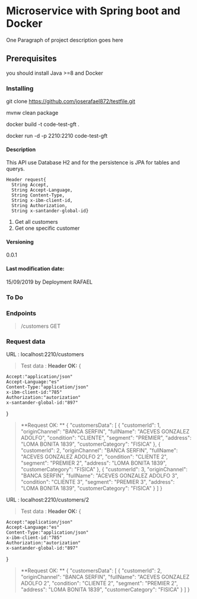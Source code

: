 # Microservice with Spring boot and Docker

One Paragraph of project description goes here

## Prerequisites

you should install Java >=8 and Docker


### Installing

git clone https://github.com/joserafael872/testfile.git

mvnw clean package

docker build -t code-test-gft .

docker run -d -p 2210:2210 code-test-gft


#### Description

This API use Database H2 and for the persistence is JPA for tables and querys. 
	
	Header request{
      String Accept,
      String Accept-Language,
      String Content-Type,
      String x-ibm-client-id,
      String Authorization,
      String x-santander-global-id}
      
1. Get all customers
2. Get one specific customer

#### Versioning

0.0.1

#### Last modification date:
15/09/2019 by Deployment RAFAEL


### To Do


### Endpoints
> /customers GET

### Request data

URL : 
localhost:2210/customers

> Test data : 
> **Header OK:** {

	Accept:"application/json"
	Accept-Language:"es"
	Content-Type:"application/json"
	x-ibm-client-id:"785"
	Authorization:"autorization"
	x-santander-global-id:"897"
	
}

> **Request OK: ** {
    "customersData": [
        {
            "customerId": 1,
            "originChannel": "BANCA SERFIN",
            "fullName": "ACEVES GONZALEZ ADOLFO",
            "condition": "CLIENTE",
            "segment": "PREMIER",
            "address": "LOMA BONITA 1839",
            "customerCategory": "FISICA"
        },
        {
            "customerId": 2,
            "originChannel": "BANCA SERFIN",
            "fullName": "ACEVES GONZALEZ ADOLFO 2",
            "condition": "CLIENTE 2",
            "segment": "PREMIER 2",
            "address": "LOMA BONITA 1839",
            "customerCategory": "FISICA"
        },
        {
            "customerId": 3,
            "originChannel": "BANCA SERFIN",
            "fullName": "ACEVES GONZALEZ ADOLFO 3",
            "condition": "CLIENTE 3",
            "segment": "PREMIER 3",
            "address": "LOMA BONITA 1839",
            "customerCategory": "FISICA"
        }
    ]
}


URL : 
localhost:2210/customers/2

> Test data : 
> **Header OK:** {

	Accept:"application/json"
	Accept-Language:"es"
	Content-Type:"application/json"
	x-ibm-client-id:"785"
	Authorization:"autorization"
	x-santander-global-id:"897"
	
}

> **Request OK: ** {
    "customersData": [
        {
            "customerId": 2,
            "originChannel": "BANCA SERFIN",
            "fullName": "ACEVES GONZALEZ ADOLFO 2",
            "condition": "CLIENTE 2",
            "segment": "PREMIER 2",
            "address": "LOMA BONITA 1839",
            "customerCategory": "FISICA"
        }
    ]
}

